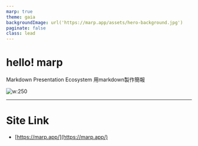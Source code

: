 ```yaml
---
marp: true
theme: gaia
backgroundImage: url('https://marp.app/assets/hero-background.jpg')
paginate: false
class: lead
---
```


# hello! marp
Markdown Presentation Ecosystem
用markdown製作簡報

![w:250](https://hcsc-25th.github.io/about/img/hcsc-lab-logo.png)

---
<!--_paginate: true-->

# Site Link
- [https://marp.app/](https://marp.app/)